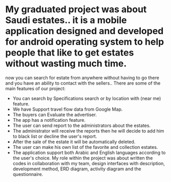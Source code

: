 # My graduated project was about Saudi estates.. it is a mobile application designed and developed for android operating system to help people that like to get estates without wasting much time.
now you can search for estate from anywhere without having to go there and you have an ability to contact with the sellers.. 
There are some of the main features of our project:
- You can search by Specifications search or by location with (near me) feature.
- We have Support travel flow data from Google Map.
- The buyers can Evaluate the advertiser.
- The app has a notification feature.
- The user can send report to the administrators about the estates.
- The administrator will receive the reports then he will decide to add him to black list or decline the user's report. 
- After the sale of the estate it will be automatically deleted. 
- The user can make his own list of the favorite and collection estates.
- The application support both Arabic and English languages according to the user's choice.
My role within the project was about written the codes in collaboration with my team, design interfaces with description, 
development method, ERD diagram, activity diagram and the questionnaire.
